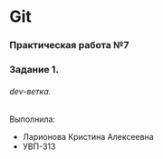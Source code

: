 # Git
### Практическая работа №7
### Задание 1.
###### dev-ветка.

Выполнила:
* Ларионова Кристина Алексеевна
* УВП-313